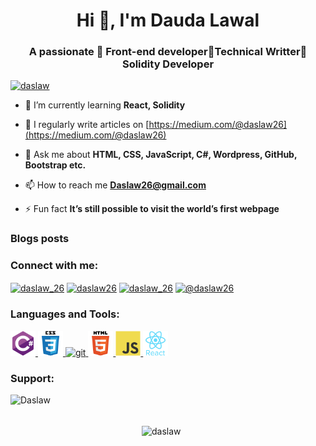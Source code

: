 <h1 align="center">Hi 👋, I'm Dauda Lawal</h1>
<h3 align="center">A passionate 💛 Front-end developer💛Technical Writter💛Solidity Developer</h3>

<p align="left"> <a href="https://github.com/ryo-ma/github-profile-trophy"><img src="https://github-profile-trophy.vercel.app/?username=daslaw" alt="daslaw" /></a> </p>

- 🌱 I’m currently learning **React, Solidity**

- 📝 I regularly write articles on [https://medium.com/@daslaw26](https://medium.com/@daslaw26)

- 💬 Ask me about **HTML, CSS, JavaScript, C#, Wordpress, GitHub, Bootstrap etc.**

- 📫 How to reach me **Daslaw26@gmail.com**

- ⚡ Fun fact **It’s still possible to visit the world’s first webpage**

### Blogs posts
<!-- BLOG-POST-LIST:START -->
<!-- BLOG-POST-LIST:END -->

<h3 align="left">Connect with me:</h3>
<p align="left">
<a href="https://twitter.com/daslaw_26" target="blank"><img align="center" src="https://raw.githubusercontent.com/rahuldkjain/github-profile-readme-generator/master/src/images/icons/Social/twitter.svg" alt="daslaw_26" height="30" width="40" /></a>
<a href="https://linkedin.com/in/daslaw26" target="blank"><img align="center" src="https://raw.githubusercontent.com/rahuldkjain/github-profile-readme-generator/master/src/images/icons/Social/linked-in-alt.svg" alt="daslaw26" height="30" width="40" /></a>
<a href="https://instagram.com/daslaw_26" target="blank"><img align="center" src="https://raw.githubusercontent.com/rahuldkjain/github-profile-readme-generator/master/src/images/icons/Social/instagram.svg" alt="daslaw_26" height="30" width="40" /></a>
<a href="https://medium.com/@daslaw26" target="blank"><img align="center" src="https://raw.githubusercontent.com/rahuldkjain/github-profile-readme-generator/master/src/images/icons/Social/medium.svg" alt="@daslaw26" height="30" width="40" /></a>
</p>

<h3 align="left">Languages and Tools:</h3>
<p align="left"> <a href="https://www.w3schools.com/cs/" target="_blank" rel="noreferrer"> <img src="https://raw.githubusercontent.com/devicons/devicon/master/icons/csharp/csharp-original.svg" alt="csharp" width="40" height="40"/> </a> <a href="https://www.w3schools.com/css/" target="_blank" rel="noreferrer"> <img src="https://raw.githubusercontent.com/devicons/devicon/master/icons/css3/css3-original-wordmark.svg" alt="css3" width="40" height="40"/> </a> <a href="https://git-scm.com/" target="_blank" rel="noreferrer"> <img src="https://www.vectorlogo.zone/logos/git-scm/git-scm-icon.svg" alt="git" width="40" height="40"/> </a> <a href="https://www.w3.org/html/" target="_blank" rel="noreferrer"> <img src="https://raw.githubusercontent.com/devicons/devicon/master/icons/html5/html5-original-wordmark.svg" alt="html5" width="40" height="40"/> </a> <a href="https://developer.mozilla.org/en-US/docs/Web/JavaScript" target="_blank" rel="noreferrer"> <img src="https://raw.githubusercontent.com/devicons/devicon/master/icons/javascript/javascript-original.svg" alt="javascript" width="40" height="40"/> </a> <a href="https://reactjs.org/" target="_blank" rel="noreferrer"> <img src="https://raw.githubusercontent.com/devicons/devicon/master/icons/react/react-original-wordmark.svg" alt="react" width="40" height="40"/> </a> </p>

<h3 align="left">Support:</h3>
<p><a href="https://www.buymeacoffee.com/Daslaw"> <img align="left" src="https://cdn.buymeacoffee.com/buttons/v2/default-yellow.png" height="50" width="210" alt="Daslaw" /></a></p><br><br>

<p><img align="center" src="https://github-readme-streak-stats.herokuapp.com/?user=daslaw&" alt="daslaw" /></p>
